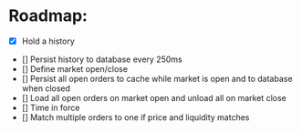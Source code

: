 ﻿# Roadmap:

- [X] Hold a history
- [] Persist history to database every 250ms
- [] Define market open/close
- [] Persist all open orders to cache while market is open and to database when closed
- [] Load all open orders on market open and unload all on market close
- [] Time in force
- [] Match multiple orders to one if price and liquidity matches